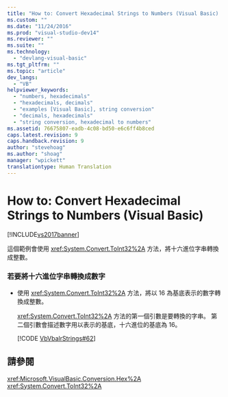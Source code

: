 ```yaml
---
title: "How to: Convert Hexadecimal Strings to Numbers (Visual Basic) | Microsoft Docs"
ms.custom: ""
ms.date: "11/24/2016"
ms.prod: "visual-studio-dev14"
ms.reviewer: ""
ms.suite: ""
ms.technology: 
  - "devlang-visual-basic"
ms.tgt_pltfrm: ""
ms.topic: "article"
dev_langs: 
  - "VB"
helpviewer_keywords: 
  - "numbers, hexadecimals"
  - "hexadecimals, decimals"
  - "examples [Visual Basic], string conversion"
  - "decimals, hexadecimals"
  - "string conversion, hexadecimal to numbers"
ms.assetid: 76675807-eadb-4c08-bd50-e6c6ff4b8ced
caps.latest.revision: 9
caps.handback.revision: 9
author: "stevehoag"
ms.author: "shoag"
manager: "wpickett"
translationtype: Human Translation
---
```

# How to: Convert Hexadecimal Strings to Numbers (Visual Basic)
[!INCLUDE[vs2017banner](../../../../csharp/includes/vs2017banner.md)]

這個範例會使用 <xref:System.Convert.ToInt32%2A> 方法，將十六進位字串轉換成整數。  
  
### 若要將十六進位字串轉換成數字  
  
-   使用 <xref:System.Convert.ToInt32%2A> 方法，將以 16 為基底表示的數字轉換成整數。  
  
     <xref:System.Convert.ToInt32%2A> 方法的第一個引數是要轉換的字串。  第二個引數會描述數字用以表示的基底，十六進位的基底為 16。  
  
     [!CODE [VbVbalrStrings#62](../CodeSnippet/VS_Snippets_VBCSharp/VbVbalrStrings#62)]  
  
## 請參閱  
 <xref:Microsoft.VisualBasic.Conversion.Hex%2A>   
 <xref:System.Convert.ToInt32%2A>